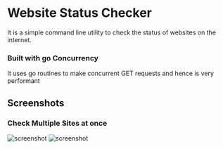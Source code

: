# Website Status Checker
It is a simple command line utility to check the status of websites on the internet.

### Built with go Concurrency
It uses go routines to make concurrent GET requests and hence is very performant


## Screenshots

### Check Multiple Sites at once

![screenshot](https://imgur.com/TKq2hpG)
![screenshot](https://imgur.com/WwrLMbq)
